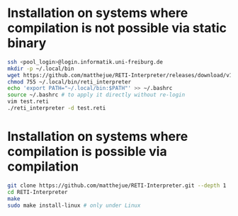 # Installation on systems where compilation is not possible via static binary
```bash
ssh <pool_login>@login.informatik.uni-freiburg.de
mkdir -p ~/.local/bin
wget https://github.com/matthejue/RETI-Interpreter/releases/download/v1.1.0/reti_interpreter -P ~/.local/bin
chmod 755 ~/.local/bin/reti_interpreter
echo 'export PATH="~/.local/bin:$PATH"' >> ~/.bashrc
source ~/.bashrc # to apply it directly without re-login
vim test.reti
./reti_interpreter -d test.reti
```

# Installation on systems where compilation is possible via compilation
```bash
git clone https://github.com/matthejue/RETI-Interpreter.git --depth 1
cd RETI-Interpreter
make
sudo make install-linux # only under Linux
```
